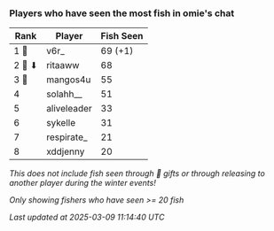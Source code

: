 ### Players who have seen the most fish in omie's chat
| Rank | Player | Fish Seen |
|------|--------|-----------|
| 1 🥇  | v6r_  | 69 (+1) |
| 2 🥈 ⬇ | ritaaww  | 68 |
| 3 🥉  | mangos4u  | 55 |
| 4  | solahh__  | 51 |
| 5  | aliveleader  | 33 |
| 6  | sykelle  | 31 |
| 7  | respirate_  | 21 |
| 8  | xddjenny  | 20 |

_This does not include fish seen through 🎁 gifts or through releasing to another player during the winter events!_

_Only showing fishers who have seen >= 20 fish_

_Last updated at 2025-03-09 11:14:40 UTC_